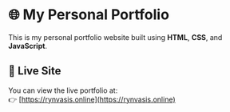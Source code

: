 # 🌐 My Personal Portfolio

This is my personal portfolio website built using **HTML**, **CSS**, and **JavaScript**.  

## 🔗 Live Site

You can view the live portfolio at:  
👉 [https://rynvasis.online](https://rynvasis.online)